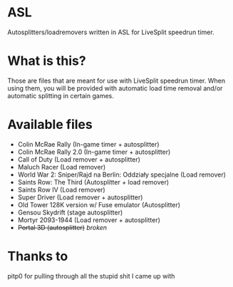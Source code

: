 # ASL
Autosplitters/loadremovers written in ASL for LiveSplit speedrun timer.

# What is this?
Those are files that are meant for use with LiveSplit speedrun timer.
When using them, you will be provided with automatic load time removal and/or automatic splitting in certain games.

# Available files
- Colin McRae Rally (In-game timer + autosplitter)
- Colin McRae Rally 2.0 (In-game timer + autosplitter)
- Call of Duty (Load remover + autosplitter)
- Maluch Racer (Load remover)
- World War 2: Sniper/Rajd na Berlin: Oddziały specjalne (Load remover)
- Saints Row: The Third (Autosplitter + load remover)
- Saints Row IV (Load remover)
- Super Driver (Load remover + autosplitter)
- Old Tower 128K version w/ Fuse emulator (Autosplitter)
- Gensou Skydrift (stage autosplitter)
- Mortyr 2093-1944 (Load remover + autosplitter)
- ~~Portal 3D (autosplitter)~~ *broken*

# Thanks to
pitp0 for pulling through all the stupid shit I came up with

